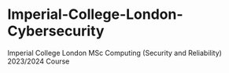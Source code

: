 # Imperial-College-London-Cybersecurity
Imperial College London MSc Computing (Security and Reliability) 2023/2024 Course 
